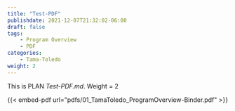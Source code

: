 ```yaml
---
title: "Test-PDF"
publishdate: 2021-12-07T21:32:02-06:00
draft: false
tags:
    - Program Overview
    - PDF
categories:
    - Tama-Toledo
weight: 2
---
```

This is PLAN _Test-PDF.md_.   Weight = 2

{{< embed-pdf url="pdfs/01_TamaToledo_ProgramOverview-Binder.pdf" >}}
